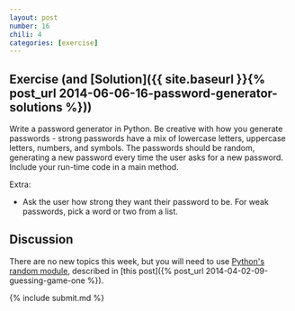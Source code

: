```yaml
---
layout: post
number: 16
chili: 4
categories: [exercise]
---
```


## Exercise (and [Solution]({{ site.baseurl }}{% post_url 2014-06-06-16-password-generator-solutions %}))

Write a password generator in Python. Be creative with how you generate passwords - strong passwords have a mix of lowercase letters, uppercase letters, numbers, and symbols. The passwords should be random, generating a new password every time the user asks for a new password. Include your run-time code in a main method. 

Extra:
 
 * Ask the user how strong they want their password to be. For weak passwords, pick a word or two from a list.

## Discussion

There are no new topics this week, but you will need to use [Python's random module](https://docs.python.org/3.3/library/random.html), described in [this post]({% post_url 2014-04-02-09-guessing-game-one %}). 
 
{% include submit.md %}